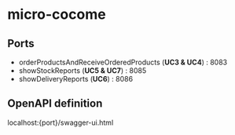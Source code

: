# micro-cocome

## Ports
- orderProductsAndReceiveOrderedProducts (**UC3 & UC4**) : 8083
- showStockReports (**UC5 & UC7**) : 8085
- showDeliveryReports (**UC6**) : 8086

## OpenAPI definition

localhost:{port}/swagger-ui.html
